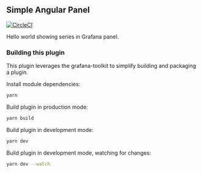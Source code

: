 ## Simple Angular Panel
[![CircleCI](https://circleci.com/gh/grafana/simple-angular-panel.svg?style=svg)](https://circleci.com/gh/grafana/simple-angular-panel)

Hello world showing series in Grafana panel.

### Building this plugin

This plugin leverages the grafana-toolkit to simplify building and packaging a plugin.

Install module dependencies:

```BASH
yarn
```

Build plugin in production mode:

```BASH
yarn build
```

Build plugin in development mode:

```BASH
yarn dev
```

Build plugin in development mode, watching for changes:

```BASH
yarn dev --watch
```
